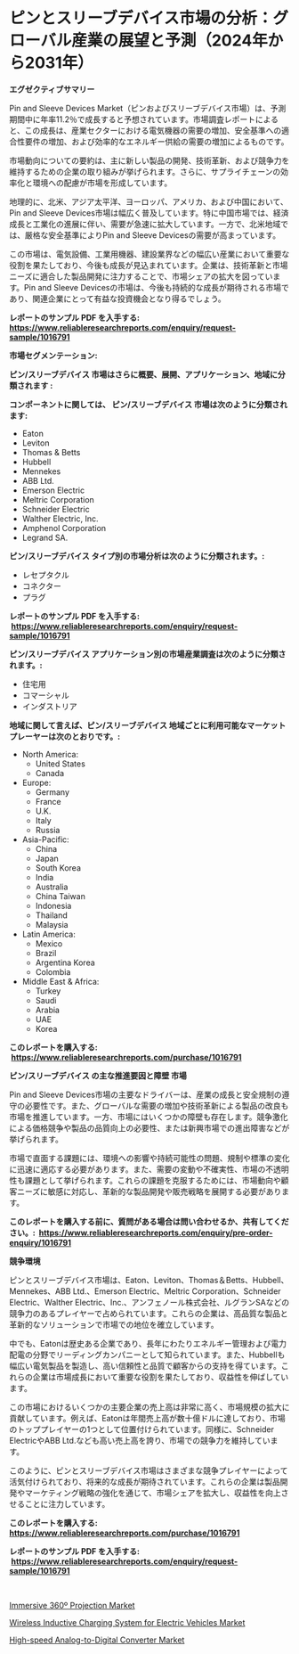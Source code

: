<p><h1>ピンとスリーブデバイス市場の分析：グローバル産業の展望と予測（2024年から2031年）</h1></p><p><strong>エグゼクティブサマリー</strong></p>
<p><p>Pin and Sleeve Devices Market（ピンおよびスリーブデバイス市場）は、予測期間中に年率11.2％で成長すると予想されています。市場調査レポートによると、この成長は、産業セクターにおける電気機器の需要の増加、安全基準への適合性要件の増加、および効率的なエネルギー供給の需要の増加によるものです。</p><p>市場動向についての要約は、主に新しい製品の開発、技術革新、および競争力を維持するための企業の取り組みが挙げられます。さらに、サプライチェーンの効率化と環境への配慮が市場を形成しています。</p><p>地理的に、北米、アジア太平洋、ヨーロッパ、アメリカ、および中国において、Pin and Sleeve Devices市場は幅広く普及しています。特に中国市場では、経済成長と工業化の進展に伴い、需要が急速に拡大しています。一方で、北米地域では、厳格な安全基準によりPin and Sleeve Devicesの需要が高まっています。</p><p>この市場は、電気設備、工業用機器、建設業界などの幅広い産業において重要な役割を果たしており、今後も成長が見込まれています。企業は、技術革新と市場ニーズに適合した製品開発に注力することで、市場シェアの拡大を図っています。Pin and Sleeve Devicesの市場は、今後も持続的な成長が期待される市場であり、関連企業にとって有益な投資機会となり得るでしょう。</p></p>
<p><strong>レポートのサンプル PDF を入手する: <a href="https://www.reliableresearchreports.com/enquiry/request-sample/1016791">https://www.reliableresearchreports.com/enquiry/request-sample/1016791</a></strong></p>
<p><strong>市場セグメンテーション:</strong></p>
<p><strong> ピン/スリーブデバイス 市場はさらに概要、展開、アプリケーション、地域に分類されます :</strong></p>
<p><strong>コンポーネントに関しては、 ピン/スリーブデバイス 市場は次のように分類されます: &nbsp;</strong></p>
<p><ul><li>Eaton</li><li>Leviton</li><li>Thomas & Betts</li><li>Hubbell</li><li>Mennekes</li><li>ABB Ltd.</li><li>Emerson Electric</li><li>Meltric Corporation</li><li>Schneider Electric</li><li>Walther Electric, Inc.</li><li>Amphenol Corporation</li><li>Legrand SA.</li></ul></p>
<p><strong> ピン/スリーブデバイス タイプ別の市場分析は次のように分類されます。:</strong></p>
<p><ul><li>レセプタクル</li><li>コネクター</li><li>プラグ</li></ul></p>
<p><strong>レポートのサンプル PDF を入手する: &nbsp;<a href="https://www.reliableresearchreports.com/enquiry/request-sample/1016791">https://www.reliableresearchreports.com/enquiry/request-sample/1016791</a></strong></p>
<p><strong> ピン/スリーブデバイス アプリケーション別の市場産業調査は次のように分類されます。:</strong></p>
<p><ul><li>住宅用</li><li>コマーシャル</li><li>インダストリア</li></ul></p>
<p><strong>地域に関して言えば、ピン/スリーブデバイス 地域ごとに利用可能なマーケットプレーヤーは次のとおりです。:</strong></p>
<p><ul>
    <li>
        North America:
        <ul>
            <li>United States</li>
            <li>Canada</li>
        </ul>
    </li>
    <li>
        Europe:
        <ul>
            <li>Germany</li>
            <li>France</li>
            <li>U.K.</li>
            <li>Italy</li>
            <li>Russia</li>
        </ul>
    </li>
    <li>
        Asia-Pacific:
        <ul>
            <li>China</li>
            <li>Japan</li>
            <li>South Korea</li>
            <li>India</li>
            <li>Australia</li>
            <li>China Taiwan</li>
            <li>Indonesia</li>
            <li>Thailand</li>
            <li>Malaysia</li>
        </ul>
    </li>
    <li>
        Latin America:
        <ul>
            <li>Mexico</li>
            <li>Brazil</li>
            <li>Argentina Korea</li>
            <li>Colombia</li>
        </ul>
    </li>
    <li>
        Middle East & Africa:
        <ul>
            <li>Turkey</li>
            <li>Saudi</li>
            <li>Arabia</li>
            <li>UAE</li>
            <li>Korea</li>
        </ul>
    </li>
    </ul></p>
<p><strong>このレポートを購入する: &nbsp;<a href="https://www.reliableresearchreports.com/purchase/1016791">https://www.reliableresearchreports.com/purchase/1016791</a></strong></p>
<p><strong>ピン/スリーブデバイス の主な推進要因と障壁 市場</strong></p>
<p><p>Pin and Sleeve Devices市場の主要なドライバーは、産業の成長と安全規制の遵守の必要性です。また、グローバルな需要の増加や技術革新による製品の改良も市場を推進しています。一方、市場にはいくつかの障壁も存在します。競争激化による価格競争や製品の品質向上の必要性、または新興市場での進出障害などが挙げられます。</p><p>市場で直面する課題には、環境への影響や持続可能性の問題、規制や標準の変化に迅速に適応する必要があります。また、需要の変動や不確実性、市場の不透明性も課題として挙げられます。これらの課題を克服するためには、市場動向や顧客ニーズに敏感に対応し、革新的な製品開発や販売戦略を展開する必要があります。</p></p>
<p><strong>このレポートを購入する前に、質問がある場合は問い合わせるか、共有してください。:&nbsp; <a href="https://www.reliableresearchreports.com/enquiry/pre-order-enquiry/1016791">https://www.reliableresearchreports.com/enquiry/pre-order-enquiry/1016791</a></strong></p>
<p><strong>競争環境</strong></p>
<p><p>ピンとスリーブデバイス市場は、Eaton、Leviton、Thomas＆Betts、Hubbell、Mennekes、ABB Ltd.、Emerson Electric、Meltric Corporation、Schneider Electric、Walther Electric、Inc.、アンフェノール株式会社、ルグランSAなどの競争力のあるプレイヤーで占められています。これらの企業は、高品質な製品と革新的なソリューションで市場での地位を確立しています。</p><p>中でも、Eatonは歴史ある企業であり、長年にわたりエネルギー管理および電力配電の分野でリーディングカンパニーとして知られています。また、Hubbellも幅広い電気製品を製造し、高い信頼性と品質で顧客からの支持を得ています。これらの企業は市場成長において重要な役割を果たしており、収益性を伸ばしています。</p><p>この市場におけるいくつかの主要企業の売上高は非常に高く、市場規模の拡大に貢献しています。例えば、Eatonは年間売上高が数十億ドルに達しており、市場のトッププレイヤーの1つとして位置付けられています。同様に、Schneider ElectricやABB Ltd.なども高い売上高を誇り、市場での競争力を維持しています。</p><p>このように、ピンとスリーブデバイス市場はさまざまな競争プレイヤーによって活気付けられており、将来的な成長が期待されています。これらの企業は製品開発やマーケティング戦略の強化を通じて、市場シェアを拡大し、収益性を向上させることに注力しています。</p></p>
<p><strong>このレポートを購入する: &nbsp; <a href="https://www.reliableresearchreports.com/purchase/1016791">https://www.reliableresearchreports.com/purchase/1016791</a></strong></p>
<p><strong>レポートのサンプル PDF を入手する: &nbsp;<a href="https://www.reliableresearchreports.com/enquiry/request-sample/1016791">https://www.reliableresearchreports.com/enquiry/request-sample/1016791</a></strong><strong></strong></p>
<p>&nbsp;</p>
<p><p><a href="https://view.publitas.com/reportprime-1/immersive-360o-projection-market-size-global-industry-overview-market-segmentation-and-forecast-2023-to-2030/">Immersive 360º Projection Market</a></p><p><a href="https://view.publitas.com/reportprime-1/wireless-inductive-charging-system-for-electric-vehicles-market-size-furnishes-valuable-information-encompassing-market-share-market-trends-and-projections-spanning-from-2023-to-2030/">Wireless Inductive Charging System for Electric Vehicles Market</a></p><p><a href="https://view.publitas.com/reportprime-1/high-speed-analog-to-digital-converter-market-research-report-reveals-the-latest-trends-and-opportunities-of-this-market-for-period-from-2023-2030/">High-speed Analog-to-Digital Converter Market</a></p></p>